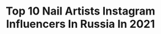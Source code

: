 ---
title: Top 10 Nail Artists Instagram Influencers In Russia In 2021
description: >-
  Find top nail artists Instagram influencers in Russia in 2021. Most popular hashtags: #nails #nailartist #nailart.
platform: Instagram
hits: 49
text_top: Discover the best Instagram influencers on inBeat.
text_bottom: inBeat aggregates 49 Instagram influencers like this in Russia for you to connect with.
profiles:
  - username: "mariapetrzak"
    fullname: >-
      МАНИКЮР СПБ
    bio: >-
      nail artist Maria 📩 direct _͟_͟_͟_͟_͟_͟_͟_͟_͟_͟_͟_͟_͟_͟_͟_͟_͟_͟_͟⠀ ⠀ ✙ @coffeeracer.spb ✙ @tiger_mariia _͟_͟_͟_͟_͟_͟_͟_͟_͟_͟_͟_͟_͟_͟_͟_͟_͟_͟_͟
    location: "Russia"
    followers: 21254
    engagement: 502
    commentsToLikes: 0.010528
    id: ck0twcz5sey3b0i19jxarvfi9
    verified: false
    hashtags: ""
  - username: "svet_nail_67"
    fullname: >-
      МАНИКЮР СМОЛЕНСК ПЕДИКЮР
    bio: >-
      СВЕТЛАНА 💪Nail-artist #svet_nail 🤩 Любитель Ярких Дизайнов ❣️Новых 👸 Записываю 💅моделирование 💅укрепление гелем 💅гельлак В профессии с 2007 Запись📲
    location: "Russia"
    followers: 24891
    engagement: 600
    commentsToLikes: 0.125531
    id: ck6ucwxlrhwcs0j71qrwpckvz
    verified: false
    hashtags: ""
  - username: "alex_maximenko_nails"
    fullname: >-
      Александра Максименко
    bio: >-
      Nail artist 🎨 Львов. Украина По вопросам сотрудничества обращаться в Direct📩
    location: "Russia"
    followers: 61115
    engagement: 242
    commentsToLikes: 0.034585
    id: ck6ucww6khw5y0j71d3alm6ht
    verified: false
    hashtags: "#alex, #nails, #watercolor, #spring"
  - username: "di_nailartist"
    fullname: >-
      НЕЙЛ-блогер #1 🤟🏻
    bio: >-
      Привет, я Диана Глухова 🦄 Научу создавать дизайн И зарабатывать на маникюре ✨ online-курсы здесь ⬇️
    location: "Russia"
    followers: 47574
    engagement: 270
    commentsToLikes: 0.182234
    id: ck5pxuvjpt1370i11skmyneju
    verified: false
    hashtags: ""
  - username: "nailartist_natali"
    fullname: >-
      МАНИКЮР✖️ОБУЧЕНИЕ✖️КОТЕЛЬНИКИ
    bio: >-
      4 года без однотонного😱 🤘🏿Научу ФОТОШОПУ, КЛАССИКЕ и ДИЗАЙНУ 👆🏿Я ПОМОГУ тебе, ведь я как и ты ежедневно работаю с клиентами 👇🏿ОНЛАЙН КУРСЫ👇🏿
    location: "Russia"
    followers: 118488
    engagement: 320
    commentsToLikes: 0.028935
    id: ck0txup0ukigq0i19z7a3l9a7
    verified: false
    hashtags: "#lussopremiumblack, #lusso27, #diva100, #lusso027"
  - username: "alexandrovna_nailartist"
    fullname: >-
      Марина✨КРЕАТИВНЫЙ NAIL БЛОГЕР
    bio: >-
      Сам Микки Маус завидует моим дизайнам, а Дисней нервно курит в сторонке👻⁣⁣⠀ ⁣⁣⠀ Пока мои конкуренты грызут ногти, я создаю шедевры🔥⁣⁣⠀ ⁣⁣⠀ Курсы:
    location: "Russia"
    followers: 88504
    engagement: 201
    commentsToLikes: 0.022435
    id: ck13aceb5pos10i19bvukrm8x
    verified: false
    hashtags: "#nailart, #cartoonnails, #smartbit, #nailartist"
  - username: "nnailtasticc"
    fullname: >-
      Kira
    bio: >-
      💅Nailart & swatches 🌍Estonia 🗨 RU, EN, EE Discount codes @livelovepolish - NNAILTASTICC(10%) @soufeeljewelry - Kiixv15(15%) @fabelesshop - KIRA(10
    location: "Russia"
    followers: 10616
    engagement: 606
    commentsToLikes: 0.028334
    id: ck6tt4mms8ko20j716x1hrdte
    verified: false
    hashtags: "#aengland, #nailfashion, #manicure, #instanails"
  - username: "mari_girl2203"
    fullname: >-
      Mariya S
    bio: >-
      I love my nails Thank you for reposting with credit :-) RU. Nijniy Novgorod for collaboration feel free to write me marigirl2203@gmail.com
    location: "Russia"
    followers: 6498
    engagement: 654
    commentsToLikes: 0.147497
    id: ck0ucajrxgcf30i1982fkfxcv
    verified: false
    hashtags: "#nailartstylist, #naturalnails, #nails2inspire, #nailpolish"
  - username: "svetlana_stanovaya"
    fullname: >-
      SVETLANA STANOVAYA|Обучение
    bio: >-
      🔳 EXPERT LiNTO™️ ▫️Автор программы повышения квалификации: «Перфекционизм в маникюре» ▫️Выездные курсы ▪️Работаю с новыми клиентами #советыСтановой
    location: "Russia"
    followers: 56710
    engagement: 234
    commentsToLikes: 0.024135
    id: ck14ii9zlfjf30i19mfz16fe2
    verified: false
    hashtags: "#nailsminsk, #gelnails, #luxio, #nailartist"
  - username: "smirnnails"
    fullname: >-
      Екатерина Смирнова
    bio: >-
      💅 Nail Блогер 💅 Обучение Дизайну Ногтей⠀⠀⠀ ⠀⠀⠀⠀⠀⠀⠀ 💅 Более 900 Бесплатных МК 💅 YouTube #SMIRNNAILS 👇 Online Курсы Художественной Росписи Ногтей
    location: "Russia"
    followers: 72367
    engagement: 160
    commentsToLikes: 0.164430
    id: ck5c32esdygv00i11dn1nwhjg
    verified: false
    hashtags: "#nail, #helloween, #nailart, #nailartist"
---